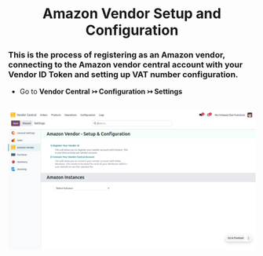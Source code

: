 <h1 align="center"><strong> Amazon Vendor Setup and Configuration </strong></h1>


### This is the process of registering as an Amazon vendor, connecting to the Amazon vendor central account with your Vendor ID Token and setting up VAT number configuration.

* Go to **Vendor Central ↣ Configuration ↣ Settings**

<br/>

<div align="center">
  <img src="./images/VC-1.png" alt="">
</div>

<br/>

